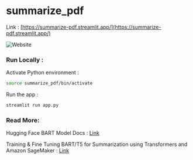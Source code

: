 # summarize_pdf

Link : [https://summarize-pdf.streamlit.app/](https://summarize-pdf.streamlit.app/) 

![Website](https://i.imgur.com/khqPdiM.jpeg)

### Run Locally : 
Activate Python environment :

```bash
source summarize_pdf/bin/activate
```

Run the app :
```bash
streamlit run app.py
```

### Read More:

Hugging Face BART Model Docs : [Link](https://huggingface.co/docs/transformers/en/model_doc/bart) 

Training & Fine Tuning BART/T5 for Summarization using Transformers and Amazon SageMaker : [Link](https://huggingface.co/blog/sagemaker-distributed-training-seq2seq)


